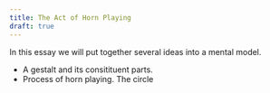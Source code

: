 ```yaml
---
title: The Act of Horn Playing
draft: true
---
```


In this essay we will put together several ideas into a mental model.

- A gestalt and its consitituent parts.
- Process of horn playing. The circle
